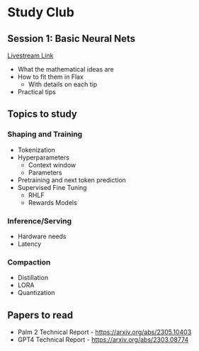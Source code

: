 # Study Club

## Session 1: Basic Neural Nets
[Livestream Link](https://www.youtube.com/watch?v=D1ANQuGzZtg)
* What the mathematical ideas are
* How to fit them in Flax
  * With details on each tip
* Practical tips



## Topics to study
### Shaping and Training
* Tokenization
* Hyperparameters
  * Context window
  * Parameters
* Pretraining and next token prediction
* Supervised Fine Tuning
  * RHLF
  * Rewards Models

### Inference/Serving
* Hardware needs
* Latency

### Compaction
* Distillation
* LORA
* Quantization

## Papers to read
* Palm 2 Technical Report - https://arxiv.org/abs/2305.10403
* GPT4 Technical Report - https://arxiv.org/abs/2303.08774
